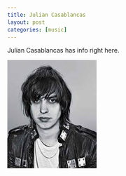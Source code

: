 ```yaml
---
title: Julian Casablancas
layout: post
categories: [music]
---
```


Julian Casablancas has info right here.

![Julian Casablancas is an American singer-songwriter.](/static/images/casablancas.jfif)

